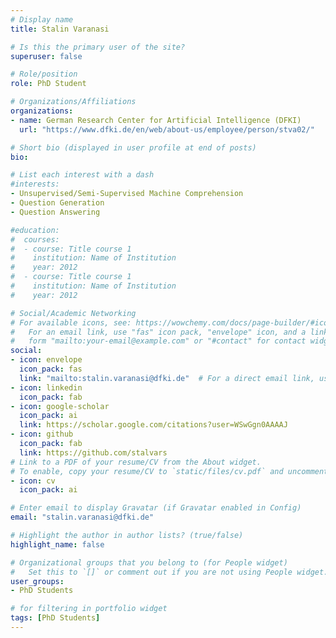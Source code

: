 ```yaml
---
# Display name
title: Stalin Varanasi

# Is this the primary user of the site?
superuser: false

# Role/position
role: PhD Student

# Organizations/Affiliations
organizations:
- name: German Research Center for Artificial Intelligence (DFKI)
  url: "https://www.dfki.de/en/web/about-us/employee/person/stva02/"

# Short bio (displayed in user profile at end of posts)
bio:

# List each interest with a dash
#interests:
- Unsupervised/Semi-Supervised Machine Comprehension
- Question Generation
- Question Answering 

#education:
#  courses:
#  - course: Title course 1
#    institution: Name of Institution
#    year: 2012
#  - course: Title course 1
#    institution: Name of Institution
#    year: 2012

# Social/Academic Networking
# For available icons, see: https://wowchemy.com/docs/page-builder/#icons
#   For an email link, use "fas" icon pack, "envelope" icon, and a link in the
#   form "mailto:your-email@example.com" or "#contact" for contact widget.
social:
- icon: envelope
  icon_pack: fas
  link: "mailto:stalin.varanasi@dfki.de"  # For a direct email link, use "mailto:test@example.org".
- icon: linkedin
  icon_pack: fab
- icon: google-scholar
  icon_pack: ai
  link: https://scholar.google.com/citations?user=WSwGgn0AAAAJ
- icon: github
  icon_pack: fab
  link: https://github.com/stalvars
# Link to a PDF of your resume/CV from the About widget.
# To enable, copy your resume/CV to `static/files/cv.pdf` and uncomment the lines below.
- icon: cv
  icon_pack: ai

# Enter email to display Gravatar (if Gravatar enabled in Config)
email: "stalin.varanasi@dfki.de"

# Highlight the author in author lists? (true/false)
highlight_name: false

# Organizational groups that you belong to (for People widget)
#   Set this to `[]` or comment out if you are not using People widget.
user_groups:
- PhD Students 

# for filtering in portfolio widget
tags: [PhD Students]
---
```

